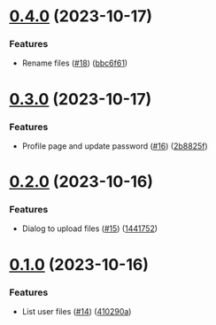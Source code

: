 # [0.4.0](https://github.com/PedroChaparro/unofficial-frontend-react/compare/v0.3.0...v0.4.0) (2023-10-17)


### Features

* Rename files ([#18](https://github.com/PedroChaparro/unofficial-frontend-react/issues/18)) ([bbc6f61](https://github.com/PedroChaparro/unofficial-frontend-react/commit/bbc6f611b9f8dd9526d67e55bc79aabc1a9acdb2))



# [0.3.0](https://github.com/PedroChaparro/unofficial-frontend-react/compare/v0.2.0...v0.3.0) (2023-10-17)


### Features

* Profile page and update password ([#16](https://github.com/PedroChaparro/unofficial-frontend-react/issues/16)) ([2b8825f](https://github.com/PedroChaparro/unofficial-frontend-react/commit/2b8825ff55b8df092b72bbaaab9a9544b1e1307b))



# [0.2.0](https://github.com/PedroChaparro/unofficial-frontend-react/compare/v0.1.0...v0.2.0) (2023-10-16)


### Features

* Dialog to upload files ([#15](https://github.com/PedroChaparro/unofficial-frontend-react/issues/15)) ([1441752](https://github.com/PedroChaparro/unofficial-frontend-react/commit/14417526a6eeb4fc3caaab4f6b37a53e65b35052))



# [0.1.0](https://github.com/PedroChaparro/unofficial-frontend-react/compare/410290a1e5a90644d7e76d422f5504a0aff4fbe2...v0.1.0) (2023-10-16)


### Features

* List user files ([#14](https://github.com/PedroChaparro/unofficial-frontend-react/issues/14)) ([410290a](https://github.com/PedroChaparro/unofficial-frontend-react/commit/410290a1e5a90644d7e76d422f5504a0aff4fbe2))



